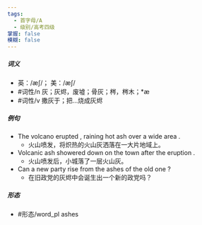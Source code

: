 ```yaml
---
tags:
  - 首字母/A
  - 级别/高考四级
掌握: false
模糊: false
---
```

##### 词义
- 英：/æʃ/； 美：/æʃ/
- #词性/n  灰；灰烬，废墟；骨灰；梣，梣木；*æ
- #词性/v  撒灰于；把…烧成灰烬
##### 例句
- The volcano erupted , raining hot ash over a wide area .
	- 火山喷发，将炽热的火山灰洒落在一大片地域上。
- Volcanic ash showered down on the town after the eruption .
	- 火山喷发后，小城落了一层火山灰。
- Can a new party rise from the ashes of the old one ?
	- 在旧政党的灰烬中会诞生出一个新的政党吗？
##### 形态
- #形态/word_pl ashes

